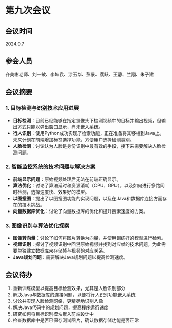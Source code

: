 # 第九次会议

## 会议时间
2024.9.7

## 参会人员
齐美彬老师、刘一敏、李坤袁、涂玉华、彭景、裴跃、王静、兰翔、朱子建

## 会议摘要

### 1. 目标检测与识别技术应用进展
- **目标检测**：目前已经能够在指定摄像头下检测视频中的目标并输出视频，但输出方式只能以弹出窗口显示，尚未嵌入系统。
- **行人识别**：使用Python成功实现了检索功能，正在准备将其移植到Java上。未来计划在前端增加标签选择功能，方便用户选择检测类别。
- **人脸检测**：讨论认为人脸是身份识别中最有效的手段，接下来需要解决人脸检测问题。

### 2. 智能监控系统的技术问题与解决方案
- **前端显示问题**：原始视频处理后无法在前端正确显示。
- **算法优化**：讨论了算法延时和资源消耗（CPU、GPU），以及如何进行多路同时检测，选择速度快、效果好的模型。
- **以图搜图**：提出了以图搜图功能的实现问题，以及在Java和数据库连接方面存在的技术挑战。
- **向量数据库优化**：讨论了向量数据库的优化和提升搜索速度的方案。

### 3. 图像识别与算法优化探索
- **图像转向量**：讨论了如何将图片转换为向量，并使用训练好的模型进行检索。
- **视频识别**：探讨了视频识别中回溯原始视频并找到对应帧的技术问题。为此需要单独建立数据库来存储帧与视频的对应关系。
- **Java规划问题**：需要解决Java规划问题以提高检测速度。

## 会议待办
1. 重新训练模型以提高目标检测效果，尤其是人脸识别部分
2. 解决Java与数据库的连接问题，以便将行人识别功能嵌入系统
3. 讨论并实现人脸检测网络，更精确地识别人像
4. 解决Java代码中的规划问题，提高程序运行速度
5. 研究如何将目标识别模块嵌入前端设计中
6. 检查数据库中是否已保存测试图片，确认数据存储功能是否正常
